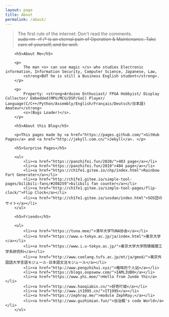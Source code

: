 ```yaml
---
layout: page
title: About
permalink: /about/
---
```

<div class="en">
    <blockquote><p>The first rule of the internet: Don't read the comments.<br>
        <s>sudo rm -rf /* is an eternal pain of Operation & Maintenance. Take care of yourself, and be well.</s> </p></blockquote>
    
        <h5>About Me</h5>

        <p>
            The man <s> can use magic </s> who studies Electronic information, Information Security, Computer Science, Japanese, Law, 
            <strong>BUT he is still a Business English student</strong>.
        </p>
    
        <p>
            Property: <strong>Arduino Enthusiast/ FPGA Hobbyist/ Display Collector/ Embedded(MPU/MCU/DSP/SoC) Player/ Language(C/C++/Python/Assembly/English/Français/Deutsch/日本語) Amateur</strong>
            <s>(Bugs Loader)</s>.
        </p>

        <h5>About this Blog</h5>

        <p>This pages made by <a href="https://pages.github.com/">GitHub Pages</a> and <a href="http://jekyll.com.cn/">Jekyll</a>. </p>

        <h5>Surprise Pages</h5>
    
        <ul>
            <li><a href="https://panzhifei.fun/2020/">403 page</a></li>
            <li><a href="https://panzhifei.fun/2019">404 page</a></li>
            <li><a href="https://ch1fe1.gitee.io/chp/index.html">Rainbow Fart Generater</a></li>
            <li><a href="http://ch1fe1.gitee.io/simple-tool-pages/bilibili-fans/#208259">bilibili fan counter</a></li>
            <li><a href="http://ch1fe1.gitee.io/simple-tool-pages/flip-clock/">Flip Clock</a></li>
            <li><a href="http://ch1fe1.gitee.io/sosdan/index.html">SOS団のサイト</a></li>
        </ul>

        <h5>Friends</h5>

        <ul>
            <li><a href="https://tuna.moe/">清华大学TUNA协会</a></li>
            <li><a href="https://www.u-tokyo.ac.jp/ja/index.html">東京大学</a></li>
            <li><a href="https://www.i.u-tokyo.ac.jp/">東京大学大学院情報理工学系研究科</a></li>
            <li><a href="http://www.coelang.tufs.ac.jp/mt/ja/gmod/">東京外国語大学言語モジュール-日本語文法モジュール</a></li>
            <li><a href="http://www.pengzhihui.xyz/">稚晖的个人站</a></li>
            <li><a href="https://blogs.oopswow.com/">IAMLIUBO</a></li>
            <li><a href="https://www.yhi.moe/">Hello from Junde Yhi</a></li>
            <li><a href="http://www.haoqiabin.cn/">好奇吖斌</a></li>
            <li><a href="http://www.it1995.cn/">IT1995</a></li>
            <li><a href="https://zephray.me/">module ZephRay;</a></li>
            <li><a href="http://www.guzhimian.fun/">谷治眠's code World</a></li>
        </ul>
</div>